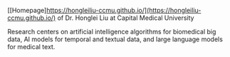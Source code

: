[[Homepage]https://hongleiliu-ccmu.github.io/](https://hongleiliu-ccmu.github.io/) of Dr. Honglei Liu at Capital Medical University

Research centers on artificial intelligence algorithms for biomedical big data, AI models for temporal and textual data, and large language models for medical text.

